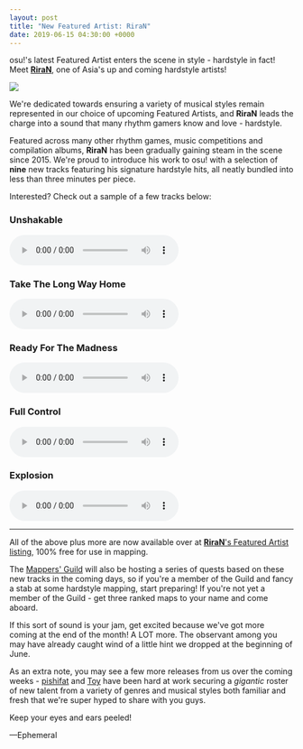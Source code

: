 ```yaml
---
layout: post
title: "New Featured Artist: RiraN"
date: 2019-06-15 04:30:00 +0000
---
```


osu!'s latest Featured Artist enters the scene in style - hardstyle in fact! Meet [**RiraN**](https://osu.ppy.sh/beatmaps/artists/40), one of Asia's up and coming hardstyle artists!

![](https://assets.ppy.sh/artists/40/header.jpg)

We're dedicated towards ensuring a variety of musical styles remain represented in our choice of upcoming Featured Artists, and **RiraN** leads the charge into a sound that many rhythm gamers know and love - hardstyle.

Featured across many other rhythm games, music competitions and compilation albums, **RiraN** has been gradually gaining steam in the scene since 2015. We're proud to introduce his work to osu! with a selection of **nine** new tracks featuring his signature hardstyle hits, all neatly bundled into less than three minutes per piece.

Interested? Check out a sample of a few tracks below:

### Unshakable

<audio controls>
    <source src="https://assets.ppy.sh/artists/40/previews/950.mp3" type="audio/mpeg">
</audio>
 
### Take The Long Way Home

<audio controls>
    <source src="https://assets.ppy.sh/artists/40/previews/951.mp3" type="audio/mpeg">
</audio>

### Ready For The Madness

<audio controls>
    <source src="https://assets.ppy.sh/artists/40/previews/948.mp3" type="audio/mpeg">
</audio>

### Full Control

<audio controls>
    <source src="https://assets.ppy.sh/artists/40/previews/945.mp3" type="audio/mpeg">
</audio>

### Explosion

<audio controls>
    <source src="https://assets.ppy.sh/artists/40/previews/944.mp3" type="audio/mpeg">
</audio>

---

All of the above plus more are now available over at [**RiraN**'s Featured Artist listing](https://osu.ppy.sh/beatmaps/artists/40), 100% free for use in mapping.

The [Mappers' Guild](http://mappersguild.com/) will also be hosting a series of quests based on these new tracks in the coming days, so if you're a member of the Guild and fancy a stab at some hardstyle mapping, start preparing! If you're not yet a member of the Guild - get three ranked maps to your name and come aboard.

If this sort of sound is your jam, get excited because we've got more coming at the end of the month! A LOT more. The observant among you may have already caught wind of a little hint we dropped at the beginning of June.

As an extra note, you may see a few more releases from us over the coming weeks - [pishifat](https://osu.ppy.sh/users/3178418) and [Toy](https://osu.ppy.sh/users/2757689) have been hard at work securing a *gigantic* roster of new talent from a variety of genres and musical styles both familiar and fresh that we're super hyped to share with you guys. 

Keep your eyes and ears peeled!

—Ephemeral


